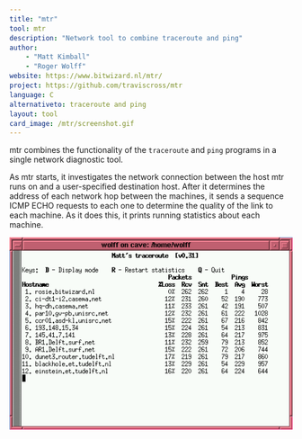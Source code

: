 ```yaml
---
title: "mtr"
tool: mtr
description: "Network tool to combine traceroute and ping"
author:
    - "Matt Kimball"
    - "Roger Wolff"
website: https://www.bitwizard.nl/mtr/
project: https://github.com/traviscross/mtr
language: C
alternativeto: traceroute and ping
layout: tool
card_image: /mtr/screenshot.gif
---
```


mtr combines the functionality of the `traceroute` and `ping` programs in a
single network diagnostic tool.

As mtr starts, it investigates the network connection between the host mtr
runs on and a user-specified destination host. After it determines the
address of each network hop between the machines, it sends a sequence ICMP
ECHO requests to each one to determine the quality of the link to each
machine. As it does this, it prints running statistics about each machine.

![Screenshot](screenshot.gif)
